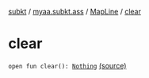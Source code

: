 [subkt](../../index.md) / [myaa.subkt.ass](../index.md) / [MapLine](index.md) / [clear](./clear.md)

# clear

`open fun clear(): `[`Nothing`](https://kotlinlang.org/api/latest/jvm/stdlib/kotlin/-nothing/index.html) [(source)](https://github.com/Myaamori/SubKt/blob/0.1.12/src/main/kotlin/myaa/subkt/ass/parser.kt#L392)